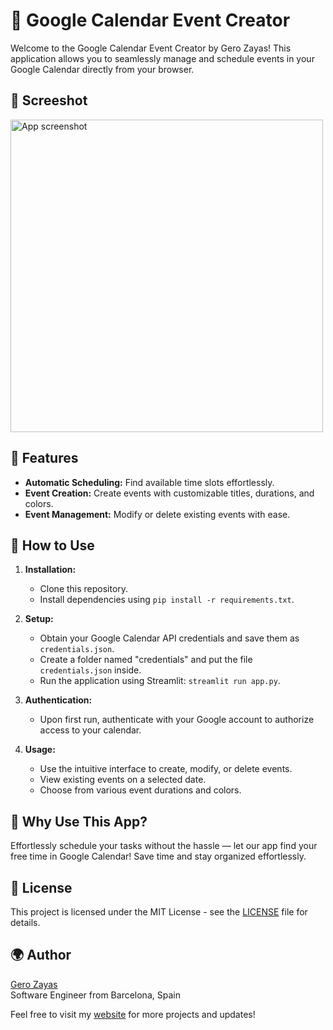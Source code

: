 # 📅 Google Calendar Event Creator

Welcome to the Google Calendar Event Creator by Gero Zayas! This application allows you to seamlessly manage and schedule events in your Google Calendar directly from your browser.

## 📸 Screeshot

 <img src="./assets/App-Screenshot.png" alt="App screenshot" width="500">

## 🚀 Features

- **Automatic Scheduling:** Find available time slots effortlessly.
- **Event Creation:** Create events with customizable titles, durations, and colors.
- **Event Management:** Modify or delete existing events with ease.

## 📝 How to Use

1. **Installation:**

   - Clone this repository.
   - Install dependencies using `pip install -r requirements.txt`.

2. **Setup:**

   - Obtain your Google Calendar API credentials and save them as `credentials.json`.
   - Create a folder named "credentials" and put the file `credentials.json` inside.
   - Run the application using Streamlit: `streamlit run app.py`.

3. **Authentication:**

   - Upon first run, authenticate with your Google account to authorize access to your calendar.

4. **Usage:**
   - Use the intuitive interface to create, modify, or delete events.
   - View existing events on a selected date.
   - Choose from various event durations and colors.

## 🌟 Why Use This App?

Effortlessly schedule your tasks without the hassle — let our app find your free time in Google Calendar! Save time and stay organized effortlessly.

## 📄 License

This project is licensed under the MIT License - see the [LICENSE](LICENSE) file for details.

## 🌍 Author

[Gero Zayas](https://www.gerozayas.com)  
Software Engineer from Barcelona, Spain

Feel free to visit my [website](https://www.gerozayas.com) for more projects and updates!
